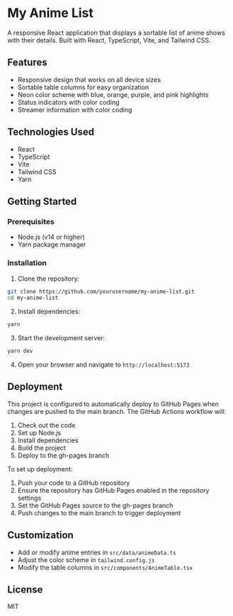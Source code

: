 # My Anime List

A responsive React application that displays a sortable list of anime shows with their details. Built with React, TypeScript, Vite, and Tailwind CSS.

## Features

- Responsive design that works on all device sizes
- Sortable table columns for easy organization
- Neon color scheme with blue, orange, purple, and pink highlights
- Status indicators with color coding
- Streamer information with color coding

## Technologies Used

- React
- TypeScript
- Vite
- Tailwind CSS
- Yarn

## Getting Started

### Prerequisites

- Node.js (v14 or higher)
- Yarn package manager

### Installation

1. Clone the repository:
```bash
git clone https://github.com/yourusername/my-anime-list.git
cd my-anime-list
```

2. Install dependencies:
```bash
yarn
```

3. Start the development server:
```bash
yarn dev
```

4. Open your browser and navigate to `http://localhost:5173`

## Deployment

This project is configured to automatically deploy to GitHub Pages when changes are pushed to the main branch. The GitHub Actions workflow will:

1. Check out the code
2. Set up Node.js
3. Install dependencies
4. Build the project
5. Deploy to the gh-pages branch

To set up deployment:

1. Push your code to a GitHub repository
2. Ensure the repository has GitHub Pages enabled in the repository settings
3. Set the GitHub Pages source to the gh-pages branch
4. Push changes to the main branch to trigger deployment

## Customization

- Add or modify anime entries in `src/data/animeData.ts`
- Adjust the color scheme in `tailwind.config.js`
- Modify the table columns in `src/components/AnimeTable.tsx`

## License

MIT
